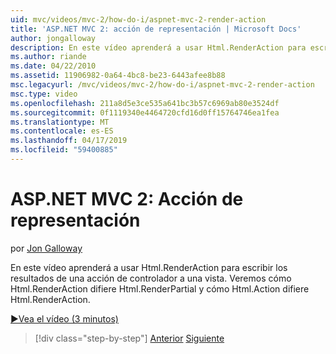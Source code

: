 ```yaml
---
uid: mvc/videos/mvc-2/how-do-i/aspnet-mvc-2-render-action
title: 'ASP.NET MVC 2: acción de representación | Microsoft Docs'
author: jongalloway
description: En este vídeo aprenderá a usar Html.RenderAction para escribir los resultados de una acción de controlador a una vista. Veremos cómo Html.RenderAction difiere fr...
ms.author: riande
ms.date: 04/22/2010
ms.assetid: 11906982-0a64-4bc8-be23-6443afee8b88
msc.legacyurl: /mvc/videos/mvc-2/how-do-i/aspnet-mvc-2-render-action
msc.type: video
ms.openlocfilehash: 211a8d5e3ce535a641bc3b57c6969ab80e3524df
ms.sourcegitcommit: 0f1119340e4464720cfd16d0ff15764746ea1fea
ms.translationtype: MT
ms.contentlocale: es-ES
ms.lasthandoff: 04/17/2019
ms.locfileid: "59400885"
---
```

# <a name="aspnet-mvc-2---render-action"></a>ASP.NET MVC 2: Acción de representación

por [Jon Galloway](https://github.com/jongalloway)

En este vídeo aprenderá a usar Html.RenderAction para escribir los resultados de una acción de controlador a una vista. Veremos cómo Html.RenderAction difiere Html.RenderPartial y cómo Html.Action difiere Html.RenderAction.

[&#9654;Vea el vídeo (3 minutos)](https://channel9.msdn.com/Blogs/ASP-NET-Site-Videos/aspnet-mvc-2-render-action)

> [!div class="step-by-step"]
> [Anterior](aspnet-mvc-2-areas.md)
> [Siguiente](5-minute-introduction-to-aspnet-mvc.md)
